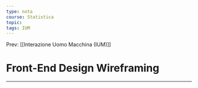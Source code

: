 ```yaml
---
type: nota
course: Statistica
topic: 
tags: IUM
---
```


Prev: [[Interazione Uomo Macchina (IUM)]]

# Front-End Design Wireframing
---
